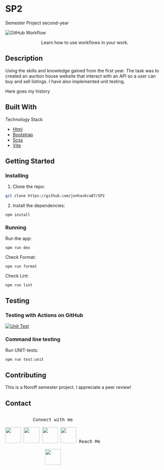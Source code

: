 # SP2

Semester Project second-year

![GitHub Workflow](https://kevinsguides.com/images/seriescontent/coding/devops/filemgmt/github-merges-conflicts-workflow/intro.webp)

<p align="center">
Learn how to use workflows in your work.
</p>

## Description

Using the skills and knowledge gained from the first year. The task was to created an auction house website that interact with an API so a user can buy and sell listings. I have also implemented unit testing.

Here goes my history

## Built With

Technology Stack

- [Html](https://developer.mozilla.org/en-US/docs/Web/HTML)
- [Bootstrap](https://getbootstrap.com)
- [Scss](https://sass-lang.com/)
- [Vite](https://vitejs.dev/)

## Getting Started

### Installing

1. Clone the repo:

```bash
git clone https://github.com/jonhavbra87/SP2
```

2. Install the dependencies:

```
npm install
```

### Running

Run the app:

```
npm run dev
```

Check Format:

```
npm run format
```

Check Lint:

```
npm run lint
```

## Testing

### Testing with Actions on GitHub

[![Unit Test](https://github.com/jonhavbra87/SP2/actions/workflows/main.yml/badge.svg?branch=master)](https://github.com/jonhavbra87/SP2/actions/workflows/main.yml)

### Command line testing

Run UNIT-tests:

```
npm run test:unit
```

## Contributing

This is a Noroff semester project. I appreciate a peer review!

## Contact

<p style="display: inline-block;" align="center" widht="80%">
  <kbd>
    <kbd>
     <kbd>Connect with me</kbd>
    <br>
    <br>
       <a href="https://no.linkedin.com/in/jon-are-haver%C3%A5en-bratt%C3%A5s-5a3805262?trk=people-guest_people_search-card"><img width="50px" src="https://camo.githubusercontent.com/6eeeae9698286e45eda5d2973026a896fd42fa7f4271bf31aa74e9557e82181a/68747470733a2f2f6564656e742e6769746875622e696f2f537570657254696e7949636f6e732f696d616765732f7376672f6c696e6b6564696e2e737667" /></a>
        <a href="https://www.discord.com"><img width="50px" src="https://camo.githubusercontent.com/f66a24788a2818b82624c61c17c513d16ea14ac6c579dd1c2b3ffe5df8c6cc22/68747470733a2f2f6564656e742e6769746875622e696f2f537570657254696e7949636f6e732f696d616765732f7376672f646973636f72642e737667" /></a>
     <a href="https://www.facebook.com"><img width="50px" src="https://camo.githubusercontent.com/05bf51513179d5b864921ba868f4bf54d2d74054f8f293f4569d969409b60a69/68747470733a2f2f6564656e742e6769746875622e696f2f537570657254696e7949636f6e732f696d616765732f7376672f66616365626f6f6b2e737667" /></a>
         <a href="https://www.instagram.com/jonareb87?igsh=MTAwdDEzZHFwMWFjbQ%3D%3D&utm_source=qr"><img width="50px" src="https://camo.githubusercontent.com/d94fd60f67ea9647bb508da87ad32b1eacd2bfb6745fac2be9869f9483bd0dca/68747470733a2f2f6564656e742e6769746875622e696f2f537570657254696e7949636f6e732f696d616765732f7376672f696e7374616772616d2e737667" /></a>
    </kbd>
        <kbd>
        <kbd>Reach Me</kbd>
        <br>
        <br>
<a href="mailto:mail@kongsvinger-it.no">
  <img width="50px" src="https://camo.githubusercontent.com/e626c5e6524798b6b31cb05eddba0fb781bd2f920f11fa3261692e61db288696/68747470733a2f2f6564656e742e6769746875622e696f2f537570657254696e7949636f6e732f696d616765732f7376672f6f75746c6f6f6b2e737667" />
</a>
    </kbd>
  </kbd>
</p>

